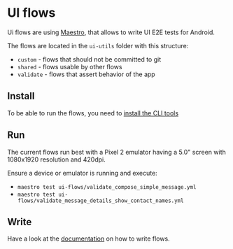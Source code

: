 # UI flows

Ui flows are using [Maestro](https://maestro.mobile.dev/), that allows to write UI E2E tests for Android.

The flows are located in the `ui-utils` folder with this structure:

- `custom` - flows that should not be committed to git
- `shared` - flows usable by other flows
- `validate` - flows that assert behavior of the app

## Install

To be able to run the flows, you need to [install the CLI tools](https://maestro.mobile.dev/getting-started/installing-maestro)

## Run

The current flows run best with a Pixel 2 emulator having a 5.0" screen with 1080x1920 resolution and 420dpi.

Ensure a device or emulator is running and execute:

- `maestro test ui-flows/validate_compose_simple_message.yml `
- `maestro test ui-flows/validate_message_details_show_contact_names.yml`

## Write

Have a look at the [documentation](https://maestro.mobile.dev/) on how to write flows.
